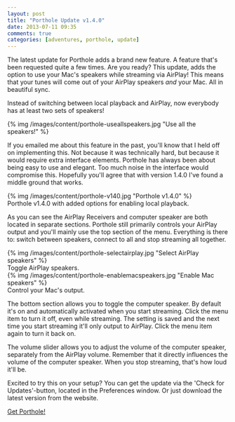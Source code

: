 ```yaml
---
layout: post
title: "Porthole Update v1.4.0"
date: 2013-07-11 09:35
comments: true
categories: [adventures, porthole, update]
---
```


The latest update for Porthole adds a brand new feature. A feature
that's been requested quite a few times. Are you ready? This update, adds the option to use
your Mac's speakers while streaming via AirPlay! This means that your tunes
will come out of your AirPlay speakers _and_ your Mac. All in beautiful sync.

Instead of switching between local playback and AirPlay, now everybody has at
least two sets of speakers!

<div class="thumbnail">
{% img /images/content/porthole-useallspeakers.jpg "Use all the speakers!" %}
</div>

<!-- more -->

If you emailed me about this feature in the past, you'll know that I held off
on implementing this. Not because it was technically hard, but because it would
require extra interface elements. Porthole has always been about being easy to
use and elegant. Too much noise in the interface would compromise this.
Hopefully you'll agree that with version 1.4.0 I've found a middle ground that
works.

<div class="thumbnail">
{% img /images/content/porthole-v140.jpg "Porthole v1.4.0" %}
<div class="caption">
Porthole v1.4.0 with added options for enabling local playback.
</div>
</div>

As you can see the AirPlay Receivers and computer speaker are both located in
separate sections. Porthole still primarily controls your AirPlay output and
you'll mainly use the top section of the menu. Everything is there to:
switch between speakers, connect to all and stop streaming all together.

<div class="row">
  <div class="span4">
    <div class="thumbnail">
    {% img /images/content/porthole-selectairplay.jpg "Select AirPlay speakers" %}
    <div class="caption">
    Toggle AirPlay speakers.
    </div>
    </div>
  </div>
  <div class="span4">
    <div class="thumbnail">
    {% img /images/content/porthole-enablemacspeakers.jpg "Enable Mac speakers" %}
    <div class="caption">
    Control your Mac's output.
    </div>
    </div>
  </div>
</div>

The bottom section allows you to toggle the computer speaker. By default it's
on and automatically activated when you start streaming. Click the menu item to
turn it off, even while streaming. The setting is saved and the next time you start
streaming it'll only output to AirPlay. Click the menu item again to turn it
back on.

The volume slider allows you to adjust the volume of the computer speaker, separately 
from the AirPlay volume. Remember  that it directly influences the volume of the 
computer speaker. When you stop streaming, that's how loud it'll be.

Excited to try this on your setup? You can get the update via the 'Check for Updates'-button, located in the
Preferences window. Or just download the latest version from the website.

<div class="text-center">
<a href="http://getporthole.com" class="btn btn-large btn-success">Get Porthole!</a>
</div>